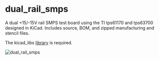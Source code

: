 # dual_rail_smps

A dual +15/-15V rail SMPS test board using the TI tps61170 and tps63700 designed in KiCad.  Includes source, BOM, and zipped manufacturing and stencil files.

The kicad_libs [library](https://github.com/shraken/kicad_libs) is required.

![dual_rail_smps](https://raw.githubusercontent.com/shraken/dual_rail_smps/dual_rail_smps.jpg)